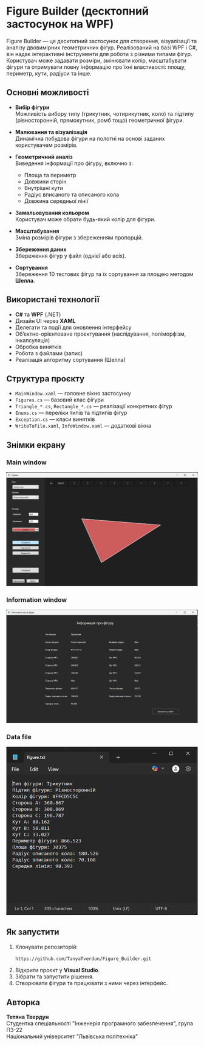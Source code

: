 # Figure Builder (десктопний застосунок на WPF)

Figure Builder — це десктопний застосунок для створення, візуалізації та аналізу двовимірних геометричних фігур. Реалізований на базі WPF і C#, він надає інтерактивні інструменти для роботи з різними типами фігур. Користувач може задавати розміри, змінювати колір, масштабувати фігури та отримувати повну інформацію про їхні властивості: площу, периметр, кути, радіуси та інше.

## Основні можливості

- **Вибір фігури**  
  Можливість вибору типу (трикутник, чотирикутник, коло) та підтипу (рівносторонній, прямокутник, ромб тощо) геометричної фігури.

- **Малювання та візуалізація**  
  Динамічна побудова фігури на полотні на основі заданих користувачем розмірів.

- **Геометричний аналіз**  
  Виведення інформації про фігуру, включно з:
  - Площа та периметр
  - Довжини сторін
  - Внутрішні кути
  - Радіус вписаного та описаного кола
  - Довжина середньої лінії

- **Замальовування кольором**  
  Користувач може обрати будь-який колір для фігури.

- **Масштабування**  
  Зміна розмірів фігури з збереженням пропорцій.

- **Збереження даних**  
  Збереження фігур у файл (однієї або всіх).

- **Сортування**  
  Збереження 10 тестових фігур та їх сортування за площею методом **Шелла**.

## Використані технології

- **C#** та **WPF** (.NET)
- Дизайн UI через **XAML**
- Делегати та події для оновлення інтерфейсу
- Об’єктно-орієнтоване проєктування (наслідування, поліморфізм, інкапсуляція)
- Обробка винятків
- Робота з файлами (запис)
- Реалізація алгоритму сортування (Шелла)

## Структура проєкту

- `MainWindow.xaml` — головне вікно застосунку
- `Figures.cs` — базовий клас фігури
- `Triangle_*.cs`, `Rectangle_*.cs` — реалізації конкретних фігур
- `Enums.cs` — переліки типів та підтипів фігур
- `Exception.cs` — класи винятків
- `WriteToFile.xaml`, `InfoWindow.xaml` — додаткові вікна

## Знімки екрану

### Main window

![Main window](img_readme/main_window.png)

### Information window

![information window](img_readme/info_window.png)

### Data file

![data file](img_readme/data_file.png)

## Як запустити

1. Клонувати репозиторій:
   ```bash
   https://github.com/TanyaTverdun/Figure_Builder.git
   ```
2. Відкрити проєкт у **Visual Studio**.
3. Зібрати та запустити рішення.
4. Створювати фігури та працювати з ними через інтерфейс.

## Авторка

**Тетяна Твердун**  
Студентка спеціальності "Інженерія програмного забезпечення", група ПЗ-22  
Національний університет "Львівська політехніка"
